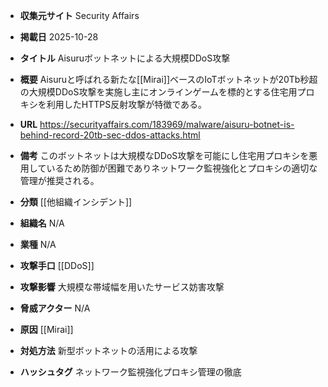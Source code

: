 - **収集元サイト**
Security Affairs

- **掲載日**
2025-10-28

- **タイトル**
Aisuruボットネットによる大規模DDoS攻撃

- **概要**
Aisuruと呼ばれる新たな[[Mirai]]ベースのIoTボットネットが20Tb秒超の大規模DDoS攻撃を実施し主にオンラインゲームを標的とする住宅用プロキシを利用したHTTPS反射攻撃が特徴である。

- **URL**
https://securityaffairs.com/183969/malware/aisuru-botnet-is-behind-record-20tb-sec-ddos-attacks.html

- **備考**
このボットネットは大規模なDDoS攻撃を可能にし住宅用プロキシを悪用しているため防御が困難でありネットワーク監視強化とプロキシの適切な管理が推奨される。

- **分類**
[[他組織インシデント]]

- **組織名**
N/A

- **業種**
N/A

- **攻撃手口**
[[DDoS]]

- **攻撃影響**
大規模な帯域幅を用いたサービス妨害攻撃

- **脅威アクター**
N/A

- **原因**
[[Mirai]]

- **対処方法**
新型ボットネットの活用による攻撃

- **ハッシュタグ**
ネットワーク監視強化プロキシ管理の徹底

